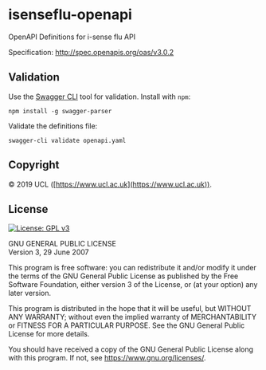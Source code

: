 # isenseflu-openapi

OpenAPI Definitions for i-sense flu API

Specification: http://spec.openapis.org/oas/v3.0.2

## Validation

Use the [Swagger CLI](https://apidevtools.org/swagger-parser/) tool for validation. Install with `npm`:

```
npm install -g swagger-parser
```

Validate the definitions file:

```
swagger-cli validate openapi.yaml
```

## Copyright

&copy; 2019 UCL ([https://www.ucl.ac.uk](https://www.ucl.ac.uk)).

## License

[![License: GPL v3](https://img.shields.io/badge/License-GPLv3-blue.svg)](https://www.gnu.org/licenses/gpl-3.0)

GNU GENERAL PUBLIC LICENSE  
Version 3, 29 June 2007

This program is free software: you can redistribute it and/or modify
it under the terms of the GNU General Public License as published by
the Free Software Foundation, either version 3 of the License, or
(at your option) any later version.

This program is distributed in the hope that it will be useful,
but WITHOUT ANY WARRANTY; without even the implied warranty of
MERCHANTABILITY or FITNESS FOR A PARTICULAR PURPOSE.  See the
GNU General Public License for more details.

You should have received a copy of the GNU General Public License
along with this program.  If not, see <https://www.gnu.org/licenses/>.

